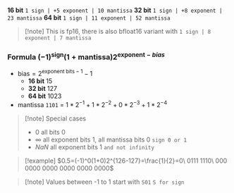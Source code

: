 **16 bit** `1 sign | +5 exponent | 10 mantissa`
**32 bit** `1 sign | +8 exponent | 23 mantissa`
**64 bit** `1 sign | 11 exponent | 52 mantissa`
> [!note] This is fp16, there is also bfloat16 variant with `1 sign | 8 exponent | 7 mantissa`
### Formula $(-1)^\text{sign}(1+\text{mantissa})2^{\text{exponent}-bias}$
- $\text{bias}=2^{\text{exponent bits}-1}-1$
	- **16 bit** 15
	- **32 bit** 127
	- **64 bit** 1023
- $\text{mantissa}$ `1101` = $1*2^{-1}+1*2^{-2}+0*2^{-3}+1*2^{-4}$
> [!note] Special cases
> - $0$ all bits 0
> - $\infty$ all exponent bits 1, all mantissa bits 0 `sign 0 or 1`
> - $NaN$ all exponent bits 1 `and not infinity`

> [!example] $0.5=(-1)^0(1+0)2^{126-127}=\frac{1}{2}=0\ 0111 1110\ 000 0000 0000 0000 0000 0000$

> [!note] Values between -1 to 1 start with `S01` `S for sign`
